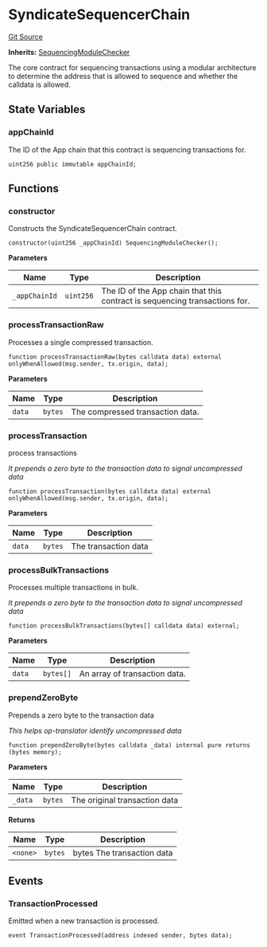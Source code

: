 # SyndicateSequencerChain
[Git Source](https://github.com/SyndicateProtocol/metabased-rollup/blob/63941b4c3f2f1cd214f76245ed2d624869358aba/src/SyndicateSequencerChain.sol)

**Inherits:**
[SequencingModuleChecker](/src/SequencingModuleChecker.sol/abstract.SequencingModuleChecker.md)

The core contract for sequencing transactions using a modular architecture
to determine the address that is allowed to sequence and whether the calldata is allowed.


## State Variables
### appChainId
The ID of the App chain that this contract is sequencing transactions for.


```solidity
uint256 public immutable appChainId;
```


## Functions
### constructor

Constructs the SyndicateSequencerChain contract.


```solidity
constructor(uint256 _appChainId) SequencingModuleChecker();
```
**Parameters**

|Name|Type|Description|
|----|----|-----------|
|`_appChainId`|`uint256`|The ID of the App chain that this contract is sequencing transactions for.|


### processTransactionRaw

Processes a single compressed transaction.


```solidity
function processTransactionRaw(bytes calldata data) external onlyWhenAllowed(msg.sender, tx.origin, data);
```
**Parameters**

|Name|Type|Description|
|----|----|-----------|
|`data`|`bytes`|The compressed transaction data.|


### processTransaction

process transactions

*It prepends a zero byte to the transaction data to signal uncompressed data*


```solidity
function processTransaction(bytes calldata data) external onlyWhenAllowed(msg.sender, tx.origin, data);
```
**Parameters**

|Name|Type|Description|
|----|----|-----------|
|`data`|`bytes`|The transaction data|


### processBulkTransactions

Processes multiple transactions in bulk.

*It prepends a zero byte to the transaction data to signal uncompressed data*


```solidity
function processBulkTransactions(bytes[] calldata data) external;
```
**Parameters**

|Name|Type|Description|
|----|----|-----------|
|`data`|`bytes[]`|An array of transaction data.|


### prependZeroByte

Prepends a zero byte to the transaction data

*This helps op-translator identify uncompressed data*


```solidity
function prependZeroByte(bytes calldata _data) internal pure returns (bytes memory);
```
**Parameters**

|Name|Type|Description|
|----|----|-----------|
|`_data`|`bytes`|The original transaction data|

**Returns**

|Name|Type|Description|
|----|----|-----------|
|`<none>`|`bytes`|bytes The transaction data|


## Events
### TransactionProcessed
Emitted when a new transaction is processed.


```solidity
event TransactionProcessed(address indexed sender, bytes data);
```

